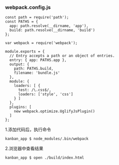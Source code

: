 ### webpack.config.js

```
const path = require('path'); 
const PATHS = { 
  app: path.resolve(__dirname, 'app'), 
  build: path.resolve(__dirname, 'build') 
};
 
var webpack = require('webpack');

module.exports = { 
  // Entry accepts a path or an object of entries.
  entry: { app: PATHS.app }, 
  output: { 
    path: PATHS.build, 
    filename: 'bundle.js' 
  },
  module: { 
    loaders: [ { 
      test: /\.css$/, 
      loaders: ['style', 'css']
    } ]
  }, 
  plugins: [
    new webpack.optimize.UglifyJsPlugin() 
  ]
};
```
1.添加代码后，执行命令

`kanban_app $ node_modules/.bin/webpack`

2.浏览器中查看结果

`kanban_app $ open ./build/index.html`
